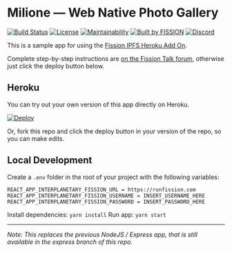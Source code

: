 # Milione — Web Native Photo Gallery

[![Build Status](https://travis-ci.org/fission-suite/ipfs-photo-gallery.svg?branch=master)](https://travis-ci.org/fission-suite/ipfs-photo-gallery)
[![License](https://img.shields.io/badge/License-Apache%202.0-blue.svg)](https://github.com/fission-suite/blob/master/LICENSE)
[![Maintainability](https://api.codeclimate.com/v1/badges/c74db4c1b6013145068f/maintainability)](https://codeclimate.com/github/fission-suite/ipfs-photo-gallery/maintainability)
[![Built by FISSION](https://img.shields.io/badge/⌘-Built_by_FISSION-purple.svg)](https://fission.codes)
[![Discord](https://img.shields.io/discord/478735028319158273.svg)](https://discord.gg/zAQBDEq)

This is a sample app for using the [Fission IPFS Heroku Add On](https://heroku.fission.codes).

Complete step-by-step instructions are [on the Fission Talk forum](https://talk.fission.codes/t/ipfs-photo-gallery-in-beta-on-heroku/388), otherwise just click the deploy button below.

## Heroku

You can try out your own version of this app directly on Heroku.

[![Deploy](https://www.herokucdn.com/deploy/button.svg)](https://heroku.com/deploy)

Or, fork this repo and click the deploy button in your version of the repo, so you can make edits.

## Local Development

Create a `.env` folder in the root of your project with the following variables:
```
REACT_APP_INTERPLANETARY_FISSION_URL = https://runfission.com
REACT_APP_INTERPLANETARY_FISSION_USERNAME = INSERT_USERNAME_HERE
REACT_APP_INTERPLANETARY_FISSION_PASSWORD = INSERT_PASSWORD_HERE
```

Install dependencies:
`yarn install`
Run app:
`yarn start`

---
_Note: This replaces the previous NodeJS / Express app, that is still available in the express branch of this repo._
